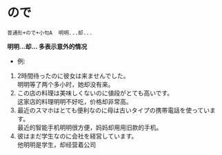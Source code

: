 # ので
```
普通形+ので+小句A  明明...却...
```
**明明...却... 多表示意外的情况**
* 例:  
1. 2時間待ったのに彼女は来ませんでした。  
明明等了两个多小时，她却没有来。  
2. この店の料理は美味しくないのに値段がとても高いです。  
这家店的料理明明不好吃，价格却非常高。  
3. 最近のスマホはとても便利なのに母は古いタイプの携帯電話を使っています。  
最近的智能手机明明很方便，妈妈却用用旧款的手机。  
4. 彼はまだ学生なのに会社を経営しています。  
他明明是学生，却经营着公司